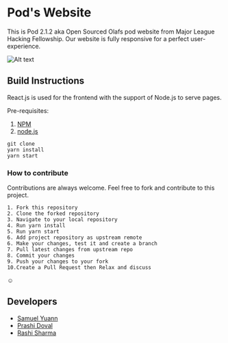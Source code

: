 # Pod's Website

This is Pod 2.1.2 aka Open Sourced Olafs pod website from Major League Hacking Fellowship. Our website is fully responsive for a perfect user-experience.

![Alt text](captured.gif)

## Build Instructions
  
  React.js is used for the frontend with the support of Node.js to serve pages. 
  
  Pre-requisites: 
  1. [NPM](https://www.npmjs.com/)
  2. [node.js](https://nodejs.org/en/)
  
  ```
git clone  
yarn install
yarn start
```
  
 ### How to contribute
 
 Contributions are always welcome. Feel free to fork and contribute to this project.
 
 ```
1. Fork this repository
2. Clone the forked repository
3. Navigate to your local repository
4. Run yarn install
5. Run yarn start
6. Add project repository as upstream remote
6. Make your changes, test it and create a branch 
7. Pull latest changes from upstream repo
8. Commit your changes
9. Push your changes to your fork
10.Create a Pull Request then Relax and discuss
```
:relaxed:

## Developers

* [Samuel Yuann](https://github.com/YuanSamuel)
* [Prashi Doval](https://github.com/prashi23)
* [Rashi Sharma](https://github.com/rashi-s17)

